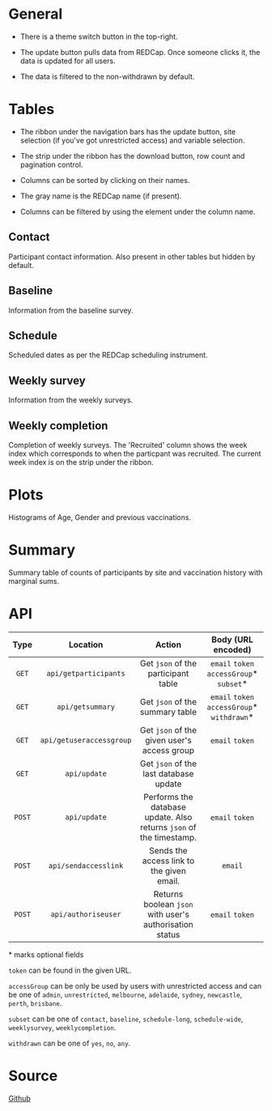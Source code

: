 # General

- There is a theme switch button in the top-right.

- The update button pulls data from REDCap. Once someone clicks it, the data
  is updated for all users.

- The data is filtered to the non-withdrawn by default.

# Tables

- The ribbon under the navigation bars has the update button, site selection
  (if you've got unrestricted access) and variable selection.

- The strip under the ribbon has the download button, row count and pagination
  control.

- Columns can be sorted by clicking on their names.

- The gray name is the REDCap name (if present).

- Columns can be filtered by using the element under the column name.

## Contact

Participant contact information. Also present in other tables but hidden by
default.

## Baseline

Information from the baseline survey.

## Schedule

Scheduled dates as per the REDCap scheduling instrument.

## Weekly survey

Information from the weekly surveys.

## Weekly completion

Completion of weekly surveys. The 'Recruited' column shows the week index
which corresponds to when
the particpant was recruited. The current week index is on the strip under
the ribbon.

# Plots

Histograms of Age, Gender and previous vaccinations.

# Summary

Summary table of counts of participants by site and vaccination history with
marginal sums.

# API

|  Type  |         Location         |                               Action                                |              Body (URL encoded)               |
| :----: | :----------------------: | :-----------------------------------------------------------------: | :-------------------------------------------: |
| `GET`  |  `api/getparticipants`   |                 Get `json` of the participant table                 |  `email` `token` `accessGroup`\* `subset`\*   |
| `GET`  |     `api/getsummary`     |                   Get `json` of the summary table                   | `email` `token` `accessGroup`\* `withdrawn`\* |
| `GET`  | `api/getuseraccessgroup` |             Get `json` of the given user's access group             |                `email` `token`                |
| `GET`  |       `api/update`       |               Get `json` of the last database update                |                                               |
| `POST` |       `api/update`       | Performs the database update. Also returns `json` of the timestamp. |                `email` `token`                |
| `POST` |   `api/sendaccesslink`   |              Sends the access link to the given email.              |                    `email`                    |
| `POST` |   `api/authoriseuser`    |       Returns boolean `json` with user's authorisation status       |                `email` `token`                |


\* marks optional fields

`token` can be found in the given URL.

`accessGroup` can be only be used by users with unrestricted access and can be
one of `admin`, `unrestricted`,
`melbourne`, `adelaide`, `sydney`, `newcastle`, `perth`, `brisbane`.

`subset` can be one of `contact`, `baseline`, `schedule-long`, `schedule-wide`,
`weeklysurvey`, `weeklycompletion`.

`withdrawn` can be one of `yes`, `no`, `any`.

# Source

[Github](https://github.com/khvorov45/hcwstudyapp)
